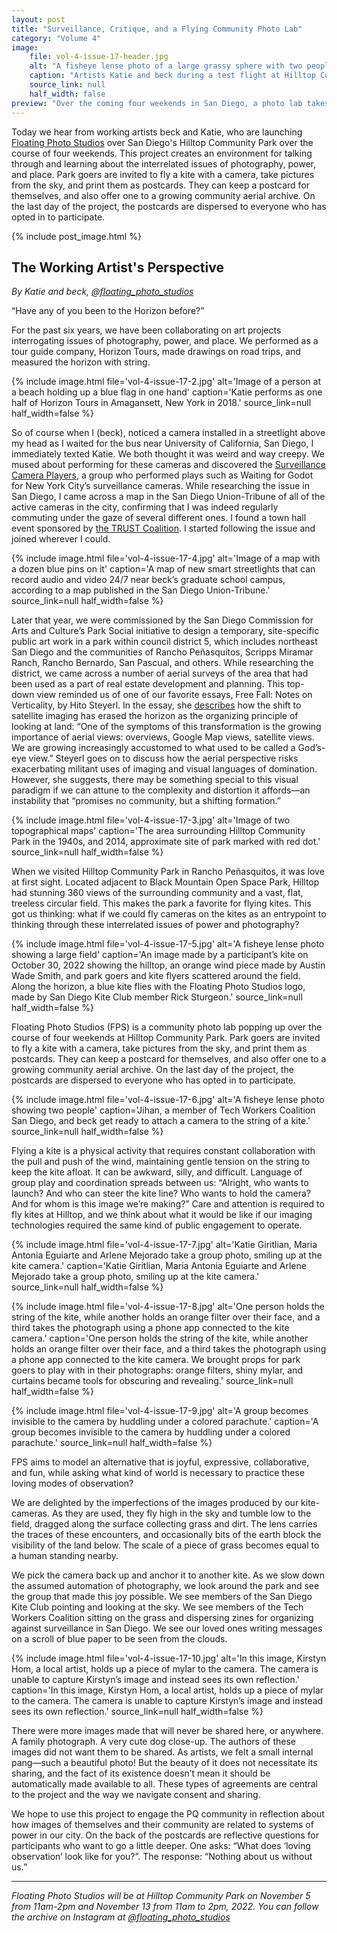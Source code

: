 ```yaml
---
layout: post
title: "Surveillance, Critique, and a Flying Community Photo Lab"
category: "Volume 4"
image:
    file: vol-4-issue-17-header.jpg
    alt: "A fisheye lense photo of a large grassy sphere with two people standing"
    caption: "Artists Katie and beck during a test flight at Hilltop Community Park, San Diego"
    source_link: null
    half_width: false
preview: "Over the coming four weekends in San Diego, a photo lab takes flight at Hilltop Community Park."
---
```


Today we hear from working artists beck and Katie, who are launching [Floating Photo Studios](https://instagram.com/floating_photo_studios) over San Diego's Hilltop Community Park over the course of four weekends. This project creates an environment for talking through and learning about the interrelated issues of photography, power, and place. Park goers are invited to fly a kite with a camera, take pictures from the sky, and print them as postcards. They can keep a postcard for themselves, and also offer one to a growing community aerial archive. On the last day of the project, the postcards are dispersed to everyone who has opted in to participate. 

<!-- DO NOT remove the excerpt tag -->
<!--excerpt-->
<!-- remaining content goes below here -->

<!-- DO NOT remove the header image -->
{% include post_image.html %}

## The Working Artist's Perspective

_By Katie and beck, [@floating_photo_studios](https://instagram.com/floating_photo_studios)_

“Have any of you been to the Horizon before?”

For the past six years, we have been collaborating on art projects interrogating issues of photography, power, and place. We performed as a tour guide company, Horizon Tours, made drawings on road trips, and measured the horizon with string.

{% include image.html file='vol-4-issue-17-2.jpg' alt='Image of a person at a beach holding up a blue flag in one hand' caption='Katie performs as one half of Horizon Tours in Amagansett, New York in 2018.' source_link=null half_width=false %}

So of course when I (beck), noticed a camera installed in a streetlight above my head as I waited for the bus near University of California, San Diego, I immediately texted Katie. We both thought it was weird and way creepy. We mused about performing for these cameras and discovered the [Surveillance Camera Players](http://www.medienkunstnetz.de/artist/surveillance-camera-players/biography/
), a group who performed plays such as Waiting for Godot for New York City’s surveillance cameras. While researching the issue in San Diego, I came across a map in the San Diego Union-Tribune of all of the active cameras in the city, confirming that I was indeed regularly commuting under the gaze of several different ones. I found a town hall event sponsored by [the TRUST Coalition](https://sandiegotrust.org/). I started following the issue and joined wherever I could.

{% include image.html file='vol-4-issue-17-4.jpg' alt='Image of a map with a dozen blue pins on it' caption='A map of new smart streetlights that can record audio and video 24/7 near beck’s graduate school campus, according to a map published in the San Diego Union-Tribune.' source_link=null half_width=false %}

Later that year, we were commissioned by the San Diego Commission for Arts and Culture’s Park Social initiative to design a temporary, site-specific public art work in a park within council district 5, which includes northeast San Diego and the communities of Rancho Peñasquitos, Scripps Miramar Ranch, Rancho Bernardo, San Pascual, and others. While researching the district, we came across a number of aerial surveys of the area that had been used as a part of real estate development and planning. This top-down view reminded us of one of our favorite essays, Free Fall: Notes on Verticality, by Hito Steyerl. In the essay, she [describes](https://www.e-flux.com/journal/24/67860/in-free-fall-a-thought-experiment-on-vertical-perspective/) how the shift to satellite imaging has erased the horizon as the organizing principle of looking at land: “One of the symptoms of this transformation is the growing importance of aerial views: overviews, Google Map views, satellite views. We are growing increasingly accustomed to what used to be called a God’s-eye view.” Steyerl goes on to discuss how the aerial perspective risks exacerbating militant uses of imaging and visual languages of domination. However, she suggests, there may be something special to this visual paradigm if we can attune to the complexity and distortion it affords—an instability that “promises no community, but a shifting formation.”

{% include image.html file='vol-4-issue-17-3.jpg' alt='Image of two topographical maps' caption='The area surrounding Hilltop Community Park in the 1940s, and 2014, approximate site of park marked with red dot.' source_link=null half_width=false %}


When we visited Hilltop Community Park in Rancho Peñasquitos, it was love at first sight. Located adjacent to Black Mountain Open Space Park, Hilltop had stunning 360 views of the surrounding community and a vast, flat, treeless circular field. This makes the park a favorite for flying kites. This got us thinking: what if we could fly cameras on the kites as an entrypoint to thinking through these interrelated issues of power and photography?

{% include image.html file='vol-4-issue-17-5.jpg' alt='A fisheye lense photo showing a large field' caption='An image made by a participant’s kite on October 30, 2022 showing the hilltop, an orange wind piece made by Austin Wade Smith, and park goers and kite flyers scattered around the field. Along the horizon, a blue kite flies with the Floating Photo Studios logo, made by San Diego Kite Club member Rick Sturgeon.' source_link=null half_width=false %}

Floating Photo Studios (FPS) is a community photo lab popping up over the course of four weekends at Hilltop Community Park. Park goers are invited to fly a kite with a camera, take pictures from the sky, and print them as postcards. They can keep a postcard for themselves, and also offer one to a growing community aerial archive. On the last day of the project, the postcards are dispersed to everyone who has opted in to participate.

{% include image.html file='vol-4-issue-17-6.jpg' alt='A fisheye lense photo showing two people' caption='Jihan, a member of Tech Workers Coalition San Diego, and beck get ready to attach a camera to the string of a kite.' source_link=null half_width=false %}

Flying a kite is a physical activity that requires constant collaboration with the pull and push of the wind, maintaining gentle tension on the string to keep the kite afloat. It can be awkward, silly, and difficult. Language of group play and coordination spreads between us: “Alright, who wants to launch? And who can steer the kite line? Who wants to hold the camera? And for whom is this image we’re making?” Care and attention is required to fly kites at Hilltop, and we think about what it would be like if our imaging technologies required the same kind of public engagement to operate. 

{% include image.html file='vol-4-issue-17-7.jpg' alt='Katie Giritlian, Maria Antonia Eguiarte and Arlene Mejorado take a group photo, smiling up at the kite camera.' caption='Katie Giritlian, Maria Antonia Eguiarte and Arlene Mejorado take a group photo, smiling up at the kite camera.' source_link=null half_width=false %}

{% include image.html file='vol-4-issue-17-8.jpg' alt='One person holds the string of the kite, while another holds an orange filter over their face, and a third takes the photograph using a phone app connected to the kite camera.' caption='One person holds the string of the kite, while another holds an orange filter over their face, and a third takes the photograph using a phone app connected to the kite camera. We brought props for park goers to play with in their photographs: orange filters, shiny mylar, and curtains became tools for obscuring and revealing.' source_link=null half_width=false %}

{% include image.html file='vol-4-issue-17-9.jpg' alt='A group becomes invisible to the camera by huddling under a colored parachute.' caption='A group becomes invisible to the camera by huddling under a colored parachute.' source_link=null half_width=false %}

FPS aims to model an alternative that is joyful, expressive, collaborative, and fun, while asking what kind of world is necessary to practice these loving modes of observation?

We are delighted by the imperfections of the images produced by our kite-cameras. As they are used, they fly high in the sky and tumble low to the field, dragged along the surface collecting grass and dirt. The lens carries the traces of these encounters, and occasionally bits of the earth block the visibility of the land below. The scale of a piece of grass becomes equal to a human standing nearby. 

We pick the camera back up and anchor it to another kite. As we slow down the assumed automation of photography, we look around the park and see the group that made this joy possible. We see members of the San Diego Kite Club pointing and looking at the sky. We see members of the Tech Workers Coalition sitting on the grass and dispersing zines for organizing against surveillance in San Diego. We see our loved ones writing messages on a scroll of blue paper to be seen from the clouds. 

{% include image.html file='vol-4-issue-17-10.jpg' alt='In this image, Kirstyn Hom, a local artist, holds up a piece of mylar to the camera. The camera is unable to capture Kirstyn’s image and instead sees its own reflection.' caption='In this image, Kirstyn Hom, a local artist, holds up a piece of mylar to the camera. The camera is unable to capture Kirstyn’s image and instead sees its own reflection.' source_link=null half_width=false %}

There were more images made that will never be shared here, or anywhere. A family photograph. A very cute dog close-up. The authors of these images did not want them to be shared. As artists, we felt a small internal pang—such a beautiful photo! But the beauty of it does not necessitate its sharing, and the fact of its existence doesn’t mean it should be automatically made available to all. These types of agreements are central to the project and the way we navigate consent and sharing.

We hope to use this project to engage the PQ community in reflection about how images of themselves and their community are related to systems of power in our city. On the back of the postcards are reflective questions for participants who want to go a little deeper. One asks: “What does ‘loving observation’ look like for you?”. The response: “Nothing about us without us.”

<hr>

_Floating Photo Studios will be at Hilltop Community Park on November 5 from 11am-2pm and November 13 from 11am to 2pm, 2022. You can follow the archive on Instagram at [@floating_photo_studios](https://instagram.com/floating_photo_studios)_
